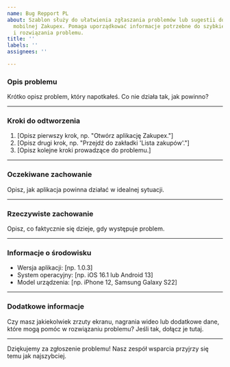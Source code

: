 ```yaml
---
name: Bug Repport PL
about: Szablon służy do ułatwienia zgłaszania problemów lub sugestii dotyczących aplikacji
  mobilnej Zakupex. Pomaga uporządkować informacje potrzebne do szybkiego zdiagnozowania
  i rozwiązania problemu.
title: ''
labels: ''
assignees: ''

---
```


### Opis problemu

Krótko opisz problem, który napotkałeś. Co nie działa tak, jak powinno?

---

### Kroki do odtworzenia

1. [Opisz pierwszy krok, np. "Otwórz aplikację Zakupex."]
2. [Opisz drugi krok, np. "Przejdź do zakładki 'Lista zakupów'."]
3. [Opisz kolejne kroki prowadzące do problemu.]

---

### Oczekiwane zachowanie

Opisz, jak aplikacja powinna działać w idealnej sytuacji.

---

### Rzeczywiste zachowanie

Opisz, co faktycznie się dzieje, gdy występuje problem.

---

### Informacje o środowisku

- Wersja aplikacji: [np. 1.0.3]
- System operacyjny: [np. iOS 16.1 lub Android 13]
- Model urządzenia: [np. iPhone 12, Samsung Galaxy S22]

---

### Dodatkowe informacje

Czy masz jakiekolwiek zrzuty ekranu, nagrania wideo lub dodatkowe dane, które mogą pomóc w rozwiązaniu problemu? Jeśli tak, dołącz je tutaj.

---

Dziękujemy za zgłoszenie problemu! Nasz zespół wsparcia przyjrzy się temu jak najszybciej.
